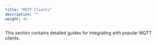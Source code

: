 ```yaml
---
title: "MQTT Clients"
description: ""
weight: 40
---
```


This section contains detailed guides for integrating with popular MQTT clients. 

<!--more-->
